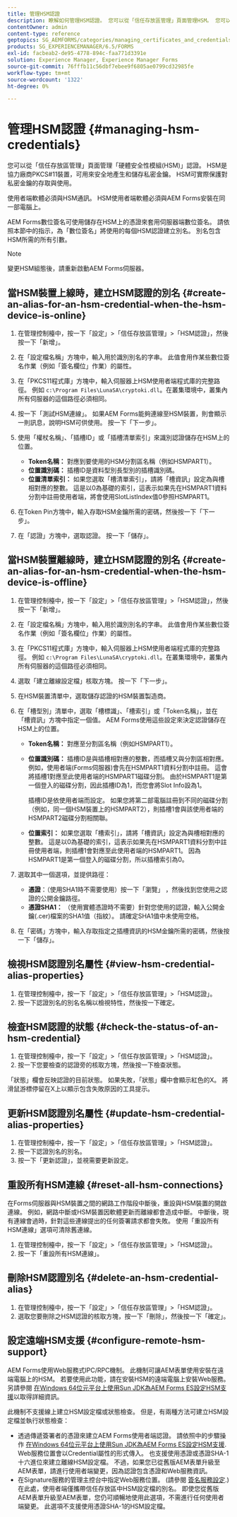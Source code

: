 ```yaml
---
title: 管理HSM認證
description: 瞭解如何管理HSM認證。 您可以從「信任存放區管理」頁面管理HSM。 您可以檢視、檢查、更新、重設和刪除HSM元件。
contentOwner: admin
content-type: reference
geptopics: SG_AEMFORMS/categories/managing_certificates_and_credentials
products: SG_EXPERIENCEMANAGER/6.5/FORMS
exl-id: facbeab2-de95-4778-894c-faa771d3391e
solution: Experience Manager, Experience Manager Forms
source-git-commit: 76fffb11c56dbf7ebee9f6805ae0799cd32985fe
workflow-type: tm+mt
source-wordcount: '1322'
ht-degree: 0%

---
```


# 管理HSM認證 {#managing-hsm-credentials}

您可以從「信任存放區管理」頁面管理「硬體安全性模組(HSM)」認證。 HSM是協力廠商PKCS#11裝置，可用來安全地產生和儲存私密金鑰。 HSM可實際保護對私密金鑰的存取與使用。

使用者端軟體必須與HSM通訊。 HSM使用者端軟體必須與AEM Forms安裝在同一部電腦上。

AEM Forms數位簽名可使用儲存在HSM上的憑證來套用伺服器端數位簽名。 請依照本節中的指示，為「數位簽名」將使用的每個HSM認證建立別名。 別名包含HSM所需的所有引數。

>[!NOTE]
>
>變更HSM組態後，請重新啟動AEM Forms伺服器。

## 當HSM裝置上線時，建立HSM認證的別名 {#create-an-alias-for-an-hsm-credential-when-the-hsm-device-is-online}

1. 在管理控制檯中，按一下「設定」>「信任存放區管理」>「HSM認證」，然後按一下「新增」。
1. 在「設定檔名稱」方塊中，輸入用於識別別名的字串。 此值會用作某些數位簽名作業（例如「簽名欄位」作業）的屬性。
1. 在「PKCS11程式庫」方塊中，輸入伺服器上HSM使用者端程式庫的完整路徑。 例如 `c:\Program Files\LunaSA\cryptoki.dll`。在叢集環境中，叢集內所有伺服器的這個路徑必須相同。
1. 按一下「測試HSM連線」。 如果AEM Forms能夠連線至HSM裝置，則會顯示一則訊息，說明HSM可供使用。 按一下「下一步」。
1. 使用「權杖名稱」、「插槽ID」或「插槽清單索引」來識別認證儲存在HSM上的位置。

   * **Token名稱：** 對應到要使用的HSM分割區名稱（例如HSMPART1）。
   * **位置識別碼：** 插槽ID是資料型別長型別的插槽識別碼。
   * **位置清單索引：** 如果您選取「槽清單索引」，請將「槽資訊」設定為與槽相對應的整數。 這是以0為基礎的索引，這表示如果先在HSMPART1資料分割中註冊使用者端，將會使用SlotListIndex值0參照HSMPART1。

1. 在Token Pin方塊中，輸入存取HSM金鑰所需的密碼，然後按一下「下一步」。
1. 在「認證」方塊中，選取認證。 按一下「儲存」。

## 當HSM裝置離線時，建立HSM認證的別名 {#create-an-alias-for-an-hsm-credential-when-the-hsm-device-is-offline}

1. 在管理控制檯中，按一下「設定」>「信任存放區管理」>「HSM認證」，然後按一下「新增」。
1. 在「設定檔名稱」方塊中，輸入用於識別別名的字串。 此值會用作某些數位簽名作業（例如「簽名欄位」作業）的屬性。
1. 在「PKCS11程式庫」方塊中，輸入伺服器上HSM使用者端程式庫的完整路徑。 例如 `c:\Program Files\LunaSA\cryptoki.dll`。在叢集環境中，叢集內所有伺服器的這個路徑必須相同。
1. 選取「建立離線設定檔」核取方塊。 按一下「下一步」。
1. 在HSM裝置清單中，選取儲存認證的HSM裝置製造商。
1. 在「槽型別」清單中，選取「槽標識」、「槽索引」或「Token名稱」，並在「槽資訊」方塊中指定一個值。 AEM Forms使用這些設定來決定認證儲存在HSM上的位置。

   * **Token名稱：** 對應至分割區名稱（例如HSMPART1）。
   * **位置識別碼：** 插槽ID是與插槽相對應的整數，而插槽又與分割區相對應。 例如，使用者端(Forms伺服器)會先在HSMPART1資料分割中註冊。 這會將插槽1對應至此使用者端的HSMPART1磁碟分割。 由於HSMPART1是第一個登入的磁碟分割，因此插槽ID為1，而您會將Slot Info設為1。

     插槽ID是依使用者端而設定。 如果您將第二部電腦註冊到不同的磁碟分割（例如，同一個HSM裝置上的HSMPART2），則插槽1會與該使用者端的HSMPART2磁碟分割相關聯。

   * **位置索引：** 如果您選取「槽索引」，請將「槽資訊」設定為與槽相對應的整數。 這是以0為基礎的索引，這表示如果先在HSMPART1資料分割中註冊使用者端，則插槽1會對應至此使用者端的HSMPART1。 因為HSMPART1是第一個登入的磁碟分割，所以插槽索引為0。

1. 選取其中一個選項，並提供路徑：

   * **憑證**：（使用SHA1時不需要使用）按一下「瀏覽」 ，然後找到您使用之認證的公開金鑰路徑。
   * **憑證SHA1：** （使用實體憑證時不需要）針對您使用的認證，輸入公開金鑰(.cer)檔案的SHA1值（指紋）。 請確定SHA1值中未使用空格。

1. 在「密碼」方塊中，輸入存取指定之插槽資訊的HSM金鑰所需的密碼，然後按一下「儲存」。

## 檢視HSM認證別名屬性 {#view-hsm-credential-alias-properties}

1. 在管理控制檯中，按一下「設定」>「信任存放區管理」>「HSM認證」。
1. 按一下認證別名的別名名稱以檢視特性，然後按一下確定。

## 檢查HSM認證的狀態 {#check-the-status-of-an-hsm-credential}

1. 在管理控制檯中，按一下「設定」>「信任存放區管理」>「HSM認證」。
1. 按一下您要檢查的認證旁的核取方塊，然後按一下檢查狀態。

「狀態」欄會反映認證的目前狀態。 如果失敗，「狀態」欄中會顯示紅色的X。 將滑鼠游標停留在X上以顯示包含失敗原因的工具提示。

## 更新HSM認證別名屬性 {#update-hsm-credential-alias-properties}

1. 在管理控制檯中，按一下「設定」>「信任存放區管理」>「HSM認證」。
1. 按一下認證別名的別名。
1. 按一下「更新認證」，並視需要更新設定。

## 重設所有HSM連線 {#reset-all-hsm-connections}

在Forms伺服器與HSM裝置之間的網路工作階段中斷後，重設與HSM裝置的開啟連線。 例如，網路中斷或HSM裝置因軟體更新而離線都會造成中斷。 中斷後，現有連線會過時，針對這些連線提出的任何簽署請求都會失敗。 使用「重設所有HSM連線」選項可清除舊連線。

1. 在管理控制檯中，按一下「設定」>「信任存放區管理」>「HSM認證」。
1. 按一下「重設所有HSM連線」。

## 刪除HSM認證別名 {#delete-an-hsm-credential-alias}

1. 在管理控制檯中，按一下「設定」>「信任存放區管理」>「HSM認證」。
1. 選取您要刪除之HSM認證的核取方塊，按一下「刪除」，然後按一下「確定」。

## 設定遠端HSM支援 {#configure-remote-hsm-support}

AEM Forms使用Web服務式IPC/RPC機制。 此機制可讓AEM表單使用安裝在遠端電腦上的HSM。 若要使用此功能，請在安裝HSM的遠端電腦上安裝Web服務。 另請參閱 [在Windows 64位元平台上使用Sun JDK為AEM Forms ES設定HSM支援](https://kb2.adobe.com/cps/808/cpsid_80835.html)以取得詳細資訊。

此機制不支援線上建立HSM設定檔或狀態檢查。 但是，有兩種方法可建立HSM設定檔並執行狀態檢查：

* 透過傳遞簽署者的憑證來建立AEM Forms使用者端認證。 請依照中的步驟操作 [在Windows 64位元平台上使用Sun JDK為AEM Forms ES設定HSM支援](https://kb2.adobe.com/cps/808/cpsid_80835.html). Web服務位置會以Credential屬性的形式傳入。 也支援使用憑證或憑證SHA-1十六進位來建立離線HSM設定檔。 不過，如果您已從舊版AEM表單升級至AEM表單，請進行使用者端變更，因為認證包含憑證和Web服務資訊。
* 在Signature服務的管理主控台中指定Web服務位置。 (請參閱 [簽名服務設定](/help/forms/using/admin-help/configure-service-settings.md#signature-service-settings).) 在此處，使用者端僅攜帶信任存放區中HSM設定檔的別名。 即使您從舊版AEM表單升級至AEM表單，您仍可順暢地使用此選項，不需進行任何使用者端變更。 此選項不支援使用憑證SHA-1的HSM設定檔。
